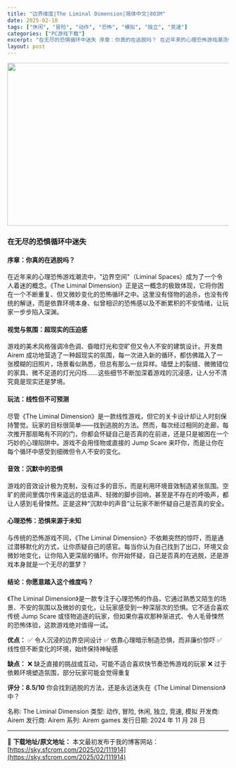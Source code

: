```yaml
---
title: "边界维度|The Liminal Dimension|简体中文|803M"
date: 2025-02-10
tags: ["休闲", "冒险", "动作", "恐怖", "模拟", "独立", "竞速"]
categories: ["PC游戏下载"]
excerpt: "在无尽的恐惧循环中迷失 序章：你真的在逃脱吗？ 在近年来的心理恐怖游戏潮流中，&quot;边界空间&quot;（Liminal Spaces）成为了一个令人着迷的概念。《The Liminal Dimension》正是这一概念的极致体现，它将你困在一个不断重复、但又微妙变化的恐怖循环之中。这里没有怪物的追杀，也没有传统&hellip;"
layout: post
---
```


<img class="aligncenter size-full wp-image-111915" src="https://sky.sfcrom.com/wp-content/uploads/2025/02/2025021007512435.webp" alt="" width="660" height="370" />
<h3><strong>在无尽的恐惧循环中迷失</strong></h3>
<h4><strong>序章：你真的在逃脱吗？</strong></h4>
在近年来的心理恐怖游戏潮流中，"边界空间"（Liminal Spaces）成为了一个令人着迷的概念。《The Liminal Dimension》正是这一概念的极致体现，它将你困在一个不断重复、但又微妙变化的恐怖循环之中。这里没有怪物的追杀，也没有传统的解谜，而是依靠环境本身、似曾相识的恐怖感以及不断累积的不安情绪，让玩家一步步陷入深渊。
<h4><strong>视觉与氛围：超现实的压迫感</strong></h4>
游戏的美术风格强调冷色调、昏暗灯光和空旷但又令人不安的建筑设计。开发商 Airem 成功地营造了一种超现实的氛围，每一次进入新的循环，都仿佛踏入了一张模糊的旧照片，场景看似熟悉，但总有那么一丝异样。墙壁上的裂缝、微微错位的家具、微不足道的灯光闪烁……这些细节不断加深着游戏的沉浸感，让人分不清究竟是现实还是梦境。
<h4><strong>玩法：线性但不可预测</strong></h4>
尽管《The Liminal Dimension》是一款线性游戏，但它的关卡设计却让人时刻保持警觉。玩家的目标很简单——找到逃脱的方法。然而，每次经过相同的走廊，每次推开那扇略有不同的门，你都会怀疑自己是否真的在前进，还是只是被困在一个巧妙的心理陷阱中。游戏不会用怪物或直接的 Jump Scare 来吓你，而是让你在每个循环中感受到细微但令人不安的变化。
<h4><strong>音效：沉默中的恐惧</strong></h4>
游戏的音效设计极为克制，没有过多的音乐，而是利用环境音效制造紧张氛围。空旷的房间里偶尔传来遥远的低语声、轻微的脚步回响，甚至是不存在的呼吸声，都让人感到毛骨悚然。正是这种“沉默中的声音”让玩家不断怀疑自己是否真的安全。
<h4><strong>心理恐怖：恐惧来源于未知</strong></h4>
与传统的恐怖游戏不同，《The Liminal Dimension》不依赖突然的惊吓，而是通过潜移默化的方式，让你质疑自己的感官。每当你认为自己找到了出口，环境又会微妙地变化，让你陷入更深层的循环。你开始怀疑，自己是否真的在逃脱，还是游戏本身就是一个无尽的噩梦？
<h4><strong>结论：你愿意踏入这个维度吗？</strong></h4>
《The Liminal Dimension》是一款专注于心理恐怖的作品，它通过熟悉又陌生的场景、不安的氛围以及微妙的变化，让玩家感受到一种深层次的恐惧。它不适合喜欢传统 Jump Scare 或怪物追逐的玩家，但如果你喜欢那种渐进式、令人毛骨悚然的恐怖体验，这款游戏绝对值得一试。

<strong>优点：</strong>
✅ 令人沉浸的边界空间设计
✅ 依靠心理暗示制造恐惧，而非廉价惊吓
✅ 线性但不断变化的环境，始终保持神秘感

<strong>缺点：</strong>
❌ 缺乏直接的挑战或互动，可能不适合喜欢快节奏恐怖游戏的玩家
❌ 过于依赖环境塑造氛围，部分玩家可能会觉得重复

<strong>评分：8.5/10</strong>
你会找到逃脱的方法，还是永远迷失在《The Liminal Dimension》中？

名称: The Liminal Dimension
类型: 动作, 冒险, 休闲, 独立, 竞速, 模拟
开发商: Airem
发行商: Airem
系列: Airem games
发行日期: 2024 年 11 月 28 日

---
📖 **下载地址/原文地址：** 本文最初发布于我的博客网站：[https://sky.sfcrom.com/2025/02/111914](https://sky.sfcrom.com/2025/02/111914)
